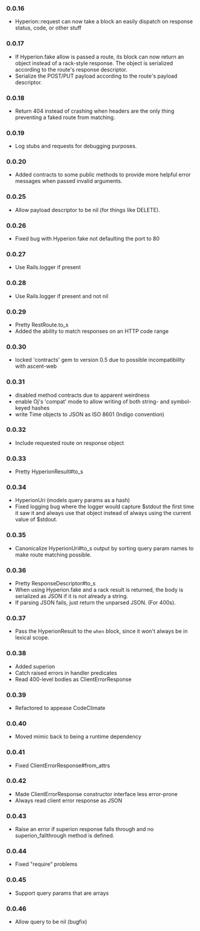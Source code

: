 ### 0.0.16
- Hyperion::request can now take a block an easily dispatch on response status, code, or other stuff

### 0.0.17
- If Hyperion.fake allow is passed a route, its block can now return an object instead of a rack-style response.
  The object is serialized according to the route's response descriptor.
- Serialize the POST/PUT payload according to the route's payload descriptor.

### 0.0.18
- Return 404 instead of crashing when headers are the only thing preventing a faked route from matching.

### 0.0.19
- Log stubs and requests for debugging purposes.

### 0.0.20
- Added contracts to some public methods to provide more helpful error messages when passed invalid arguments.

### 0.0.25
- Allow payload descriptor to be nil (for things like DELETE).

### 0.0.26
- Fixed bug with Hyperion fake not defaulting the port to 80

### 0.0.27
- Use Rails.logger if present

### 0.0.28
- Use Rails.logger if present and not nil

### 0.0.29
- Pretty RestRoute.to_s
- Added the ability to match responses on an HTTP code range

### 0.0.30
- locked 'contracts' gem to version 0.5 due to possible incompatibility with ascent-web

### 0.0.31
- disabled method contracts due to apparent weirdness
- enable Oj's 'compat' mode to allow writing of both string- and symbol-keyed hashes
- write Time objects to JSON as ISO 8601 (Indigo convention)

### 0.0.32
- Include requested route on response object

### 0.0.33
- Pretty HyperionResult#to_s

### 0.0.34
- HyperionUri (models query params as a hash)
- Fixed logging bug where the logger would capture $stdout the first time it saw it
  and always use that object instead of always using the current value of $stdout.

### 0.0.35
- Canonicalize HyperionUri#to_s output by sorting query param names to make route matching possible.

### 0.0.36
- Pretty ResponseDescriptor#to_s
- When using Hyperion.fake and a rack result is returned, the body is serialized as JSON
  if it is not already a string.
- If parsing JSON fails, just return the unparsed JSON. (For 400s).

### 0.0.37
- Pass the HyperionResult to the `when` block, since it won't always be in lexical scope.

### 0.0.38
- Added superion
- Catch raised errors in handler predicates
- Read 400-level bodies as ClientErrorResponse

### 0.0.39
- Refactored to appease CodeClimate

### 0.0.40
- Moved mimic back to being a runtime dependency

### 0.0.41
- Fixed ClientErrorResponse#from_attrs

### 0.0.42
- Made ClientErrorResponse constructor interface less error-prone
- Always read client error response as JSON

### 0.0.43
- Raise an error if superion response falls through and no superion_fallthrough method is defined.

### 0.0.44
- Fixed "require" problems

### 0.0.45
- Support query params that are arrays

### 0.0.46
- Allow query to be nil (bugfix)

